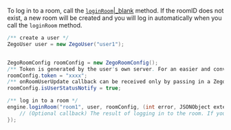 To log in to a room, call the [`loginRoom`\|_blank](/article/api?doc=Express_Video_SDK_API~Java_android~class~im-zego-zegoexpress-zego-express-engine#login-room) method. If the roomID does not exist, a new room will be created and you will log in automatically when you call the `loginRoom` method.

```java
/** create a user */
ZegoUser user = new ZegoUser("user1");


ZegoRoomConfig roomConfig = new ZegoRoomConfig();
/** Token is generated by the user's own server. For an easier and convenient debugging, you can get a temporary token from the ZEGOCLOUD Admin Console */
roomConfig.token = "xxxx";
/** onRoomUserUpdate callback can be received only by passing in a ZegoRoomConfig whose "isUserStatusNotify" parameter value is "true".*/
roomConfig.isUserStatusNotify = true;

/** log in to a room */
engine.loginRoom("room1", user, roomConfig, (int error, JSONObject extendedData)->{
    // (Optional callback) The result of logging in to the room. If you only pay attention to the login result, you can use this callback.
});  
```








